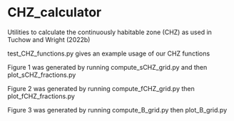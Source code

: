 # CHZ_calculator
Utilities to calculate the continuously habitable zone (CHZ) as used in Tuchow and Wright (2022b)

test_CHZ_functions.py gives an example usage of our CHZ functions

Figure 1 was generated by running compute_sCHZ_grid.py  and then plot_sCHZ_fractions.py

Figure 2 was generated by running compute_fCHZ_grid.py then plot_fCHZ_fractions.py

Figure 3 was generated by running compute_B_grid.py then plot_B_grid.py